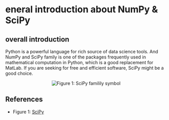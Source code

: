 # eneral introduction about NumPy & SciPy

## overall introduction
Python is a powerful language for rich source of data science tools. And NumPy and SciPy family is one of the packages frequently used in mathematical computation in Python, which is a good replacement for MatLab. If you are seeking for free and efficient software, SciPy might be a good choice.

<div align='center'>
    <img src="./symbol,png" alt="Figure 1: SciPy familily symbol">
</div>

## References
- Figure 1: [SciPy](https://se.ewi.tudelft.nl/desosa2019/chapters/scipy/)